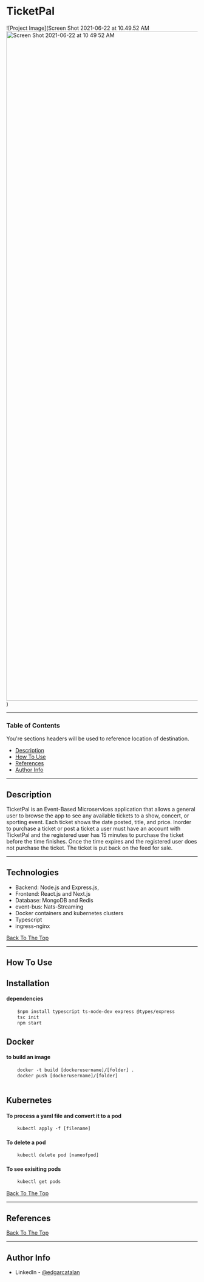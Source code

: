 # TicketPal

![Project Image](Screen Shot 2021-06-22 at 10.49.52 AM<img width="1764" alt="Screen Shot 2021-06-22 at 10 49 52 AM" src="https://user-images.githubusercontent.com/40044944/122976235-03842f80-d349-11eb-8d98-c8168a10fc30.png">
)


---

### Table of Contents
You're sections headers will be used to reference location of destination.

- [Description](#description)
- [How To Use](#how-to-use)
- [References](#references)
- [Author Info](#author-info)

---

## Description

TicketPal is an Event-Based Microservices application that allows a general user to browse the app to see any available tickets to a show, concert, or sporting event. Each ticket shows the date posted, title, and price. Inorder to purchase a ticket or post a ticket a user must have an account with TicketPal and the registered user has 15 minutes to purchase the ticket before the time finishes. Once the time expires and the registered user does not purchase the ticket. The ticket is put back on the feed for sale. 

---

## Technologies

- Backend: Node.js and Express.js, 
- Frontend: React.js and Next.js
- Database: MongoDB and Redis
- event-bus: Nats-Streaming
- Docker containers and kubernetes clusters
- Typescript
- ingress-nginx

[Back To The Top](#read-me-template)

---

## How To Use

## Installation


#### dependencies

```html
    $npm install typescript ts-node-dev express @types/express
    tsc init
    npm start
```

## Docker

#### to build an image
```html
    docker -t build [dockerusername]/[folder] .
    docker push [dockerusername]/[folder]
    
```

## Kubernetes

#### To process a yaml file and convert it to a pod
```html
    kubectl apply -f [filename]    
```

#### To delete a pod
```html
    kubectl delete pod [nameofpod]    
```

#### To see exisiting pods
```html
    kubectl get pods    
```



[Back To The Top](#Table-of-Contents)

---

## References
[Back To The Top](#Table-of-Contents)

---


## Author Info

- LinkedIn - [@edgarcatalan](https://www.linkedin.com/in/edgarcatalan10/)

